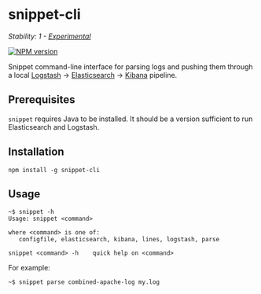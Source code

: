 # snippet-cli

_Stability: 1 - [Experimental](https://github.com/tristanls/stability-index#stability-1---experimental)_

[![NPM version](https://badge.fury.io/js/snippet-cli.png)](http://npmjs.org/package/snippet-cli)

Snippet command-line interface for parsing logs and pushing them through a local [Logstash](http://logstash.net/) -> [Elasticsearch](http://www.elasticsearch.org/) -> [Kibana](http://www.elasticsearch.org/overview/kibana/) pipeline.

## Prerequisites

`snippet` requires Java to be installed. It should be a version sufficient to run Elasticsearch and Logstash.

## Installation

```
npm install -g snippet-cli
```

## Usage

```
~$ snippet -h
Usage: snippet <command>

where <command> is one of:
   configfile, elasticsearch, kibana, lines, logstash, parse

snippet <command> -h    quick help on <command>
```

For example:

```
~$ snippet parse combined-apache-log my.log
```
